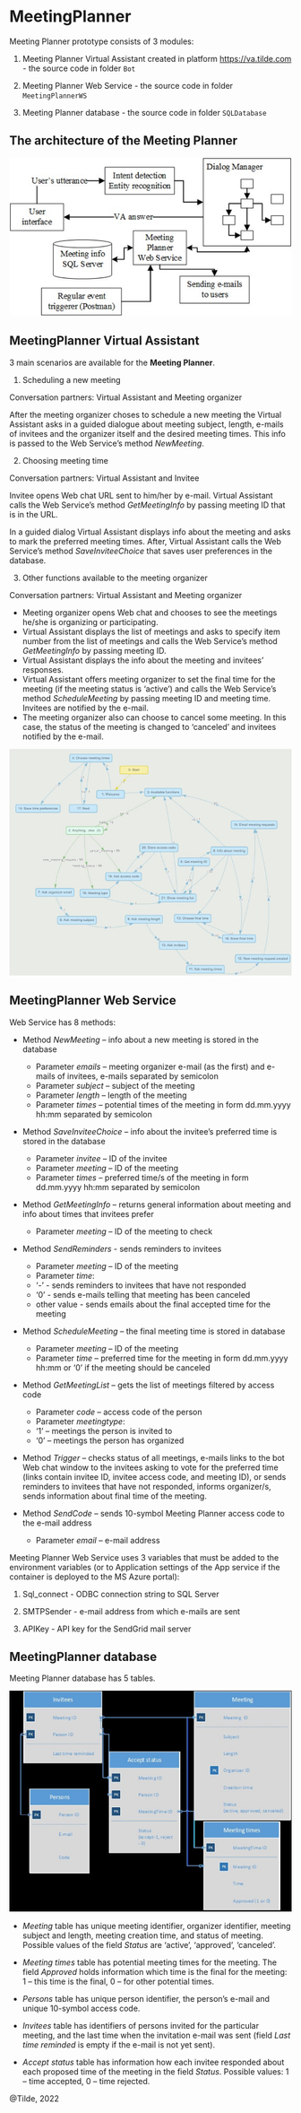 # MeetingPlanner

Meeting Planner prototype consists of 3 modules:

1. Meeting Planner Virtual Assistant created in platform https://va.tilde.com - the source code in folder `Bot`

2. Meeting Planner Web Service - the source code in folder `MeetingPlannerWS`

3. Meeting Planner database - the source code in folder `SQLDatabase`

## The architecture of the Meeting Planner

![Architecture of the Meeting Planner](architecture.jpg)

## MeetingPlanner Virtual Assistant

3 main scenarios are available for the **Meeting Planner**.

1.	Scheduling a new meeting

Conversation partners: Virtual Assistant and Meeting organizer

After the meeting organizer choses to schedule a new meeting the Virtual Assistant asks in a guided dialogue about meeting subject, length, e-mails of invitees and the organizer itself and the desired meeting times. This info is passed to the Web Service’s method *NewMeeting*.

2.	Choosing meeting time

Conversation partners: Virtual Assistant and Invitee

Invitee opens Web chat URL sent to him/her by e-mail. Virtual Assistant calls the Web Service’s method *GetMeetingInfo* by passing meeting ID that is in the URL.

In a guided dialog Virtual Assistant displays info about the meeting and asks to mark the preferred meeting times. After, Virtual Assistant calls the Web Service’s method *SaveInviteeChoice* that saves user preferences in the database.

3.	Other functions available to the meeting organizer

Conversation partners: Virtual Assistant and Meeting organizer

-	Meeting organizer opens Web chat and chooses to see the meetings he/she is organizing or participating.
-	Virtual Assistant displays the list of meetings and asks to specify item number from the list of meetings and calls the Web Service’s method *GetMeetingInfo* by passing meeting ID.
-	Virtual Assistant displays the info about the meeting and invitees’ responses.
-	Virtual Assistant offers meeting organizer to set the final time for the meeting (if the meeting status is ‘active’) and calls the Web Service’s method *ScheduleMeeting*  by passing meeting ID and meeting time. Invitees are notified by the e-mail.
-	The meeting organizer also can choose to cancel some meeting. In this case, the status of the meeting is changed to ‘canceled’ and invitees notified by the e-mail.

![Virtual Assistant scenarious](VAscenarious.jpg)

## MeetingPlanner Web Service

Web Service has 8 methods:

-	Method *NewMeeting* – info about a new meeting is stored in the database
    -	Parameter *emails* – meeting organizer e-mail (as the first) and e-mails of invitees, e-mails separated by semicolon
    -	Parameter *subject* – subject of the meeting
    -	Parameter *length* – length of the meeting
    -	Parameter *times* – potential times of the meeting in form dd.mm.yyyy hh:mm separated by semicolon
  
-	Method *SaveInviteeChoice* – info about the invitee’s preferred time is stored in the database
    -	Parameter *invitee* – ID of the invitee
    -	Parameter *meeting* – ID of the meeting
    -	Parameter *times* – preferred time/s of the meeting in form dd.mm.yyyy hh:mm separated by semicolon
  
-	Method *GetMeetingInfo* – returns general information about meeting and info about times that invitees prefer
    -	Parameter *meeting* – ID of the meeting to check
  
-	Method *SendReminders* - sends reminders to invitees
    -	Parameter *meeting* – ID of the meeting
    -	Parameter *time*:
      -	‘-’ - sends reminders to invitees that have not responded
      -	‘0’ - sends e-mails telling that meeting has been canceled
      -	other value - sends emails about the final accepted time for the meeting
    
-	Method *ScheduleMeeting* – the final meeting time is stored in database
    -	Parameter *meeting* – ID of the meeting
    -	Parameter *time* – preferred time for the meeting in form dd.mm.yyyy hh:mm or ‘0’ if the meeting should be canceled
    
-	Method *GetMeetingList* – gets the list of meetings filtered by access code
    -	Parameter *code* – access code of the person
    -	Parameter *meetingtype*:
      -	‘1’ – meetings the person is invited to
      -	‘0’ – meetings the person has organized
    
-	Method *Trigger* – checks status of all meetings, e-mails links to the bot Web chat window to the invitees asking to vote for the preferred time (links contain invitee ID, invitee access code, and  meeting ID), or sends reminders to invitees that have not responded, informs organizer/s, sends information about final time of the meeting.

-	Method *SendCode* – sends 10-symbol Meeting Planner access code to the e-mail address
    -	Parameter *email*  – e-mail address

Meeting Planner Web Service uses 3 variables that must be added to the environment variables (or to Application settings of the App service if the container is deployed to the MS Azure portal):

1. Sql_connect - ODBC connection string to SQL Server
 
2. SMTPSender - e-mail address from which e-mails are sent
  
3. APIKey - API key for the SendGrid mail server


## MeetingPlanner database

Meeting Planner database has 5 tables.

![Meeting Planner database](SQLdatabase.jpg)

-	*Meeting* table has unique meeting identifier, organizer identifier, meeting subject and length, meeting creation time, and status of meeting. Possible values of the field *Status* are ‘active’, ‘approved’, ‘canceled’.

-	*Meeting times* table has potential meeting times for the meeting. The field *Approved* holds information which time is the final for the meeting: 1 – this time is the final, 0 – for other potential times.

-	*Persons* table has unique person identifier, the person’s e-mail and unique 10-symbol access code.

-	*Invitees* table has identifiers of persons invited for the particular meeting, and the last time when the invitation e-mail was sent (field *Last time reminded* is empty if the e-mail is not yet sent).

-	*Accept status* table has information how each invitee responded about each proposed time of the meeting in the field *Status*. Possible values: 1 – time accepted, 0 – time rejected. 


@Tilde, 2022
